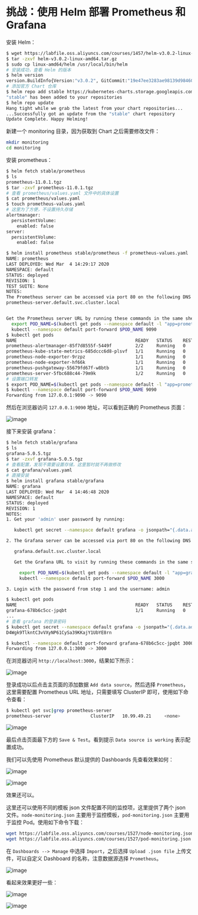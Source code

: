 # 挑战：使用 Helm 部署 Prometheus 和 Grafana

安装 Helm：

```bash
$ wget https://labfile.oss.aliyuncs.com/courses/1457/helm-v3.0.2-linux-amd64.tar.gz
$ tar -zxvf helm-v3.0.2-linux-amd64.tar.gz
$ sudo cp linux-amd64/helm /usr/local/bin/helm
# 安装成功，查看 Helm 的版本
$ helm version
version.BuildInfo{Version:"v3.0.2", GitCommit:"19e47ee3283ae98139d98460de796c1be1e3975f", GitTreeState:"clean", GoVersion:"go1.13.5"}
# 添加官方 Chart 仓库
$ helm repo add stable https://kubernetes-charts.storage.googleapis.com
"stable" has been added to your repositories
$ helm repo update
Hang tight while we grab the latest from your chart repositories...
...Successfully got an update from the "stable" chart repository
Update Complete. Happy Helming!
```

新建一个 monitoring 目录，因为获取到 Chart 之后需要修改文件：

```bash
mkdir monitoring
cd monitoring
```

安装 prometheus：

```bash
$ helm fetch stable/prometheus
$ ls
prometheus-11.0.1.tgz
$ tar -zxvf prometheus-11.0.1.tgz
# 查看 prometheus/values.yaml 文件中的具体设置
$ cat prometheus/values.yaml
$ touch prometheus-values.yaml
# 这里为了方便，不设置持久存储
alertmanager:
  persistentVolume:
    enabled: false
server:
  persistentVolume:
    enabled: false

$ helm install prometheus stable/prometheus -f prometheus-values.yaml
NAME: prometheus
LAST DEPLOYED: Wed Mar  4 14:29:17 2020
NAMESPACE: default
STATUS: deployed
REVISION: 1
TEST SUITE: None
NOTES:
The Prometheus server can be accessed via port 80 on the following DNS name from within your cluster:
prometheus-server.default.svc.cluster.local


Get the Prometheus server URL by running these commands in the same shell:
  export POD_NAME=$(kubectl get pods --namespace default -l "app=prometheus,component=server" -o jsonpath="{.items[0].metadata.name}")
  kubectl --namespace default port-forward $POD_NAME 9090
$ kubectl get pods
NAME                                             READY   STATUS    RESTARTS   AGE
prometheus-alertmanager-85f7d8555f-5449f         2/2     Running   0          2m
prometheus-kube-state-metrics-685dccc6d8-plsvf   1/1     Running   0          2m
prometheus-node-exporter-9rzpz                   1/1     Running   0          2m
prometheus-node-exporter-hf66k                   1/1     Running   0          2m
prometheus-pushgateway-55679fd67f-w8btb          1/1     Running   0          2m
prometheus-server-5fbc688c44-79m9k               1/2     Running   0          2m
# 设置端口转发
$ export POD_NAME=$(kubectl get pods --namespace default -l "app=prometheus,component=server" -o jsonpath="{.items[0].metadata.name}")
$ kubectl --namespace default port-forward $POD_NAME 9090
Forwarding from 127.0.0.1:9090 -> 9090
```

然后在浏览器访问 `127.0.0.1:9090` 地址，可以看到正确的 Prometheus 页面：

![image](https://doc.shiyanlou.com/courses/1527/600404/3ccfd105353eb672a4c4771245401a4a-0/wm)

接下来安装 grafana：

```bash
$ helm fetch stable/grafana
$ ls
grafana-5.0.5.tgz
$ tar -zxvf grafana-5.0.5.tgz
# 查看配置，发现不需要设置存储，这里暂时就不再做修改
$ cat grafana/values.yaml
# 直接安装
$ helm install grafana stable/grafana
NAME: grafana
LAST DEPLOYED: Wed Mar  4 14:46:48 2020
NAMESPACE: default
STATUS: deployed
REVISION: 1
NOTES:
1. Get your 'admin' user password by running:

   kubectl get secret --namespace default grafana -o jsonpath="{.data.admin-password}" | base64 --decode ; echo

2. The Grafana server can be accessed via port 80 on the following DNS name from within your cluster:

   grafana.default.svc.cluster.local

   Get the Grafana URL to visit by running these commands in the same shell:

     export POD_NAME=$(kubectl get pods --namespace default -l "app=grafana,release=grafana" -o jsonpath="{.items[0].metadata.name}")
     kubectl --namespace default port-forward $POD_NAME 3000

3. Login with the password from step 1 and the username: admin

$ kubectl get pods
NAME                                             READY   STATUS    RESTARTS   AGE
grafana-678b6c5cc-jpqbt                          1/1     Running   0          2m20s
...
# 查看 grafana 的登录密码
$ kubectl get secret --namespace default grafana -o jsonpath="{.data.admin-password}" | base64 --decode ; echo
D4Wgk9TlkntC3vVXyNP61CySa39KKajY1UbYE8rn

$ kubectl --namespace default port-forward grafana-678b6c5cc-jpqbt 3000
Forwarding from 127.0.0.1:3000 -> 3000
```

在浏览器访问 `http://localhost:3000`，结果如下所示：

![image](https://doc.shiyanlou.com/courses/1527/600404/cb76ab31746df786c946dc29c38ad91f-0/wm)

登录成功以后点击主页面的添加数据 `Add data source`，然后选择 `Prometheus`，这里需要配置 Prometheus URL 地址，只需要填写 ClusterIP 即可，使用如下命令查看：

```bash
$ kubectl get svc|grep prometheus-server
prometheus-server               ClusterIP   10.99.49.21     <none>        80/TCP     43m
```

![image](https://doc.shiyanlou.com/courses/1527/600404/97ba8eb6e6f586c98e550f499c026976-0/wm)

最后点击页面最下方的 `Save & Test`。看到提示 `Data source is working` 表示配置成功。

我们可以先使用 Prometheus 默认提供的 Dashboards 先查看效果如何：

![image](https://doc.shiyanlou.com/courses/1527/600404/ad8e626e68d880f2707b7ee9b8f1b34b-0/wm)

![image](https://doc.shiyanlou.com/courses/1527/600404/6fabd897c691418678e6c8d1e8656d50-0/wm)

效果还可以。

这里还可以使用不同的模板 json 文件配置不同的监控项，这里提供了两个 json 文件。`node-monitoring.json` 主要用于监控模板，`pod-monitoring.json` 主要用于监控 Pod。使用如下命令下载：

```bash
wget https://labfile.oss.aliyuncs.com/courses/1527/node-monitoring.json
wget https://labfile.oss.aliyuncs.com/courses/1527/pod-monitoring.json
```

在 `Dashboards --> Manage` 中选择 `Import`，之后选择 `Upload .json file` 上传文件，可以自定义 Dashboard 的名称，注意数据源选择 `Prometheus`。

![image](https://doc.shiyanlou.com/courses/1527/600404/00a8a13d8b6b6e25c09ce052373d5a4d-0/wm)

看起来效果更好一些：

![image](https://doc.shiyanlou.com/courses/1527/600404/73ff9975d3aa50b270d38368cf250c72-0/wm)

![image](https://doc.shiyanlou.com/courses/1527/600404/1c80766d8e17f728fcfb9bc7d0952718-0/wm)
